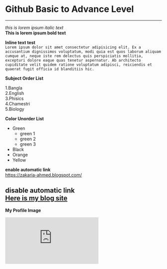 <!-- github basic to advance level -->

# Github Basic to Advance Level  
---

_this is lorem ipsum italic text_  
__This is lorem ipsum bold text__  

__Inline text test__  
`Lorem ipsum dolor sit amet consectetur adipisicing elit. Ex a accusantium dignissimos voluptatum, modi quia est quos laborum aliquam cumque at, neque iste rem delectus quis perspiciatis mollitia, excepturi dolore eaque quas tenetur aspernatur. Ab architecto cupiditate velit quidem ratione voluptatum adipisci, reiciendis et quaerat fugit officia id blanditiis hic.`      

  
__Subject Order List__  
  
1.Bangla  
2.English  
3.Phisics  
4.Chamestri  
5.Biology  
  
 __Color Unorder List__  
   
 - Green
   - green 1 
   - green 2 
   - green 3 
 - Black 
 - Orange 
 - Yellow   

__enable automatic link__  
https://zakaria-ahmed.blogspot.com/  

__disable automatic link__  
[Here is my blog site](https://zakaria-ahmed.blogspot.com/)  
---
__My Profile Image__  

![natural_image](https://zakaria-ahmed.blogspot.com/2022/05/about-me.html)







